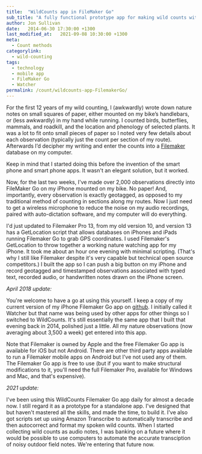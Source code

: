 ```yaml
---
title:  "WildCounts app in FileMaker Go"
sub_title: "A fully functional prototype app for making wild counts with WildCounts shorthand and audio notes."
author: Jon Sullivan
date:   2014-06-30 17:30:00 +1300
last_modified_at:   2021-09-08 10:30:00 +1300
meta: 
  - Count methods
categorylink:
  - wild-counting
tags:
  - technology
  - mobile app
  - FileMaker Go
  - Watcher
permalink: /count/wildcounts-app-FilemakerGo/
---
```


For the first 12 years of my wild counting, I (awkwardly) wrote down nature notes on small squares of paper, either mounted on my bike’s handlebars, or (less awkwardly) in my hand while running. I counted birds, butterflies, mammals, and roadkill, and the location and phenology of selected plants. It was a lot to fit onto small pieces of paper so I noted very few details about each observation (typically just the count per section of my route). Afterwards I’d decipher my writing and enter the counts into a [Filemaker](https://www.filemaker.com/) database on my computer.

Keep in mind that I started doing this before the invention of the smart phone and smart phone apps. It wasn't an elegant solution, but it worked.

Now, for the last two weeks, I've made over 2,000 observations directly into FileMaker Go on my iPhone mounted on my bike. No paper! And, importantly, every observation is exactly geotagged, as opposed to my traditional method of counting in sections along my routes. Now I just need to get a wireless microphone to reduce the noise on my audio recordings, paired with auto-dictation software, and my computer will do everything.

I'd just updated to Filemaker Pro 13, from my old version 10, and version 13 has a GetLocation script that allows databases on iPhones and iPads running Filemaker Go to grab GPS coordinates. I used Filemaker's GetLocation to throw together a working nature watching app for my iPhone. It took me about an hour one evening with minimal scripting. (That's why I still like Filemaker despite it's very capable but technical open source competitors.) I built the app so I can push a big button on my iPhone and record geotagged and timestamped observations associated with typed text, recorded audio, or handwritten notes drawn on the iPhone screen. 

*April 2018 update:*

You're welcome to have a go at using this yourself. I keep a copy of my current version of my iPhone Filemaker Go app on [github](https://github.com/mjon/WildCounts-Filemaker-Go-app). I initially called it Watcher but that name was being used by other apps for other things so I switched to WildCounts. It's still essentially the same app that I built that evening back in 2014, polished just a little. All my nature observations (now averaging about 3,500 a week) get entered into this app.

Note that Filemaker is owned by Apple and the free Filemaker Go app is available for iOS but not Android. There are other third party apps available to run a Filemaker mobile apps on Android but I've not used any of them. The Filemaker Go app is free to use (but if you want to make structural modifications to it, you'll need the full Filemaker Pro, available for Windows and Mac, and that's expensive).

*2021 update:*

I've been using this WildCounts Filemaker Go app daily for almost a decade now. I still regard it as a prototype for a standalone app. I've designed that but haven't mastered all the skills, and made the time, to build it. I've also got scripts set up using Amazon Transcribe to automatically transcribe and then autocorrect and format my spoken wild counts. When I started collecting wild counts as audio notes, I was banking on a future where it would be possible to use computers to automate the accurate transciption of noisy outdoor field notes. We're entering that future now.
